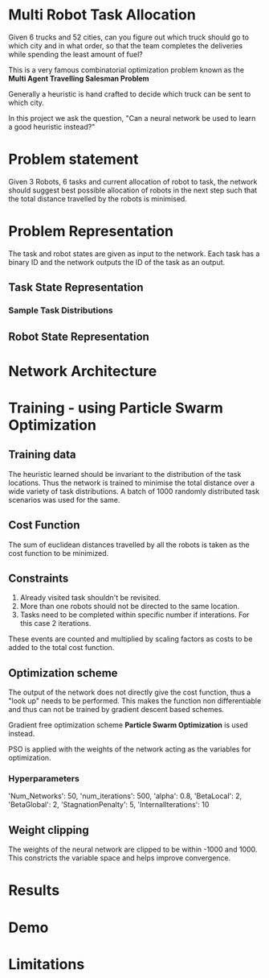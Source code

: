 # Multi Robot Task Allocation

Given 6 trucks and 52 cities, can you figure out which truck should go to which city and in what order, so that the team completes the deliveries while spending the least amount of fuel?

This is a very famous combinatorial optimization problem known as the **Multi Agent Travelling Salesman Problem**

Generally a heuristic is hand crafted to decide which truck can be sent to which city.

In this project we ask the question, "Can a neural network be used to learn a good heuristic instead?"

# Problem statement

Given 3 Robots, 6 tasks and current allocation of robot to task, the network should suggest best possible allocation of robots in the next step such that the total distance travelled by the robots is minimised.

# Problem Representation

The task and robot states are given as input to the network.
Each task has a binary ID and the network outputs the ID of the task as an output.

## Task State Representation

### Sample Task Distributions

## Robot State Representation

# Network Architecture

# Training - using Particle Swarm Optimization

## Training data
The heuristic learned should be invariant to the distribution of the task locations. Thus the network is trained to minimise the total distance over a wide variety of task distributions. A batch of 1000 randomly distributed task scenarios was used for the same.

## Cost Function

The sum of euclidean distances travelled by all the robots is taken as the cost function to be minimized.

## Constraints

1) Already visited task shouldn't be revisited.
2) More than one robots should not be directed to the same location.
3) Tasks need to be completed within specific number if interations. For this case 2 iterations.

These events are counted and multiplied by scaling factors as costs to be added to the total cost function.

## Optimization scheme

The output of the network does not directly give the cost function, thus a "look up" needs to be performed. This makes the function non differentiable and thus can not be trained by gradient descent based schemes.

Gradient free optimization scheme **Particle Swarm Optimization** is used instead.

PSO is applied with the weights of the network acting as the variables for optimization.

### Hyperparameters
'Num_Networks': 50, 'num_iterations': 500, 'alpha': 0.8, 'BetaLocal': 2, 'BetaGlobal': 2, 'StagnationPenalty': 5, 'InternalIterations': 10

## Weight clipping
The weights of the neural network are clipped to be within -1000 and 1000. This constricts the variable space and helps improve convergence.


# Results

# Demo

# Limitations
